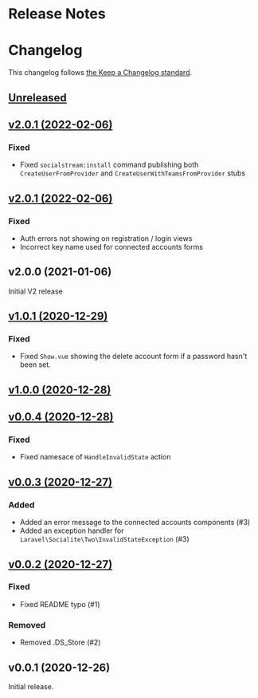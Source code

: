 # Release Notes
# Changelog

This changelog follows [the Keep a Changelog standard](https://keepachangelog.com).

## [Unreleased](https://github.com/joelbutcher/socialstream/compare/v2.0.2...2.x)

## [v2.0.1 (2022-02-06)](https://github.com/joelbutcher/socialstream/compare/v2.0.1...v2.0.2)

### Fixed
- Fixed `socialstream:install` command publishing both `CreateUserFromProvider` and `CreateUserWithTeamsFromProvider` stubs

## [v2.0.1 (2022-02-06)](https://github.com/joelbutcher/socialstream/compare/v2.0.0...v2.0.1)

### Fixed
- Auth errors not showing on registration / login views
- Incorrect key name used for connected accounts forms

## v2.0.0 (2021-01-06)
Initial V2 release

## [v1.0.1 (2020-12-29)](https://github.com/joelbutcher/socialstream/compare/v1.0.0...v1.0.1)

### Fixed
- Fixed `Show.vue` showing the delete account form if a password hasn't been set.

## [v1.0.0 (2020-12-28)](https://github.com/joelbutcher/socialstream/compare/v0.0.4...v1.0.0)

## [v0.0.4 (2020-12-28)](https://github.com/joelbutcher/socialstream/compare/v0.0.3...v0.0.4)

### Fixed
- Fixed namesace of `HandleInvalidState` action

## [v0.0.3 (2020-12-27)](https://github.com/joelbutcher/socialstream/compare/v0.0.2...v0.0.3)

### Added
- Added an error message to the connected accounts components (#3)
- Added an exception handler for `Laravel\Socialite\Two\InvalidStateException` (#3)

## [v0.0.2 (2020-12-27)](https://github.com/joelbutcher/socialstream/compare/v0.0.1...v0.0.2)

### Fixed
- Fixed README typo (#1)

### Removed
- Removed .DS_Store (#2)

## v0.0.1 (2020-12-26)

Initial release. 
